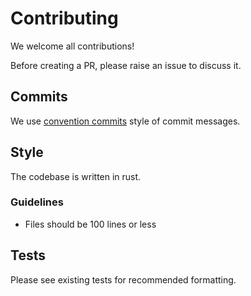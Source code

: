 # Contributing

We welcome all contributions!

Before creating a PR, please raise an issue to discuss it.

## Commits

We use [convention commits](https://www.conventionalcommits.org) style of commit messages.

## Style

The codebase is written in rust.

### Guidelines

* Files should be 100 lines or less

## Tests

Please see existing tests for recommended formatting.
